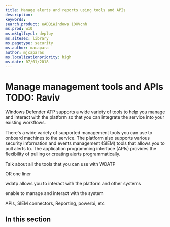 ```yaml
---
title: Manage alerts and reports using tools and APIs
description: 
keywords: 
search.product: eADQiWindows 10XVcnh
ms.prod: w10
ms.mktglfcycl: deploy
ms.sitesec: library
ms.pagetype: security
ms.author: macapara
author: mjcaparas
ms.localizationpriority: high
ms.date: 07/01/2018
---
```


# Manage  management tools and APIs TODO: Raviv
Windows Defender ATP supports a wide variety of tools to help you manage and interact with the platform so that you can integrate the service into your existing workflows.

There's a wide variety of supported management tools you can use to onboard machines to the service. The platform also supports various security information and events management (SIEM) tools that allows you to pull alerts to. The application programming interface (APIs) provides the flexibility of pulling or creating alerts programmatically. 


Talk about all the tools that you can use with WDATP 

OR one liner

wdatp allows you to interact with the platform and other systems

enable to manage and interact with the system

APIs, SIEM connectors, Reporting, powerbi, etc

## In this section 
